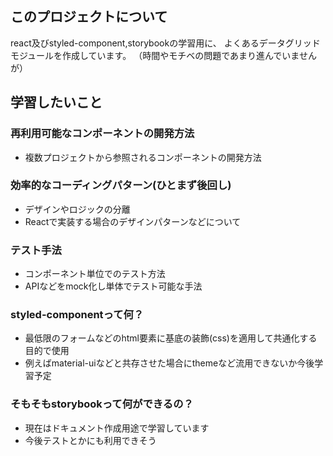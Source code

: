## このプロジェクトについて
react及びstyled-component,storybookの学習用に、
よくあるデータグリッドモジュールを作成しています。
（時間やモチベの問題であまり進んでいませんが）

## 学習したいこと
### 再利用可能なコンポーネントの開発方法
- 複数プロジェクトから参照されるコンポーネントの開発方法

### 効率的なコーディングパターン(ひとまず後回し)
- デザインやロジックの分離
- Reactで実装する場合のデザインパターンなどについて

### テスト手法
- コンポーネント単位でのテスト方法
- APIなどをmock化し単体でテスト可能な手法

### styled-componentって何？
- 最低限のフォームなどのhtml要素に基底の装飾(css)を適用して共通化する目的で使用
- 例えばmaterial-uiなどと共存させた場合にthemeなど流用できないか今後学習予定

### そもそもstorybookって何ができるの？
- 現在はドキュメント作成用途で学習しています
- 今後テストとかにも利用できそう
